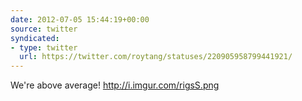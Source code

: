 ```yaml
---
date: 2012-07-05 15:44:19+00:00
source: twitter
syndicated:
- type: twitter
  url: https://twitter.com/roytang/statuses/220905958799441921/
---
```


We're above average! http://i.imgur.com/rigsS.png